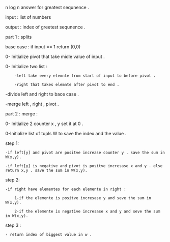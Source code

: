 n log n answer for greatest sequnence . 



input : list of numbers 


output : index of greetest sequnence . 



part 1 : splits 



base case : if input == 1 return (0,0)



0- Initialize pivot that take midle value of input .


0- Initialize two list :

        -left take every elemnte from start of input to before pivot .

        -right that takes elemnte after pivot to end .


-divide left and right to bace case . 


-merge left , right , pivot .





part 2 : merge :




0- Initialize 2 counter x , y set it at 0 . 


0-Initialize list of tupls W to save the index and the value .



step 1: 

    -if left[y] and pivot are positve increase counter y . save the sum in W(x,y).

    -if left[y] is negative and pivot is positve incresase x and y . else return x,y . save the sum in W(x,y).



step 2: 

    -if right have elementes for each elemente in right : 

        1-if the elemente is positve incresase y and seve the sum in W(x,y).

        2-if the elemente is negative incresase x and y and seve the sum in W(x,y).


step 3 : 

    - return index of biggest value in w .